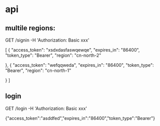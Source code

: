 # api

## multile regions:

GET /signin -H 'Authorization: Basic xxx'

[
{
    "access_token": "xsdxdasfaswqewqe",
        "expires_in": "86400",
        "token_type": "Bearer",
        "region": "cn-north-2"

},
{
    "access_token": "wefqqweda",
    "expires_in": "86400",
    "token_type": "Bearer",
    "region": "cn-north-1"

}
]

## login

GET /login -H 'Authorization: Basic xxx'

{"access_token":"asddfed","expires_in":"86400","token_type":"Bearer"}
